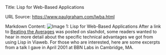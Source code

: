 Title: Lisp for Web-Based Applications

URL Source: https://www.paulgraham.com/lwba.html

Markdown Content:
![Image 1: Lisp for Web-Based Applications](https://s.turbifycdn.com/aah/paulgraham/lisp-for-web-based-applications-2.gif)
After a link to [Beating the Averages](https://www.paulgraham.com/avg.html) was posted on slashdot, some readers wanted to hear in more detail about the specific technical advantages we got from using Lisp in Viaweb. For those who are interested, here are some excerpts from a talk I gave in April 2001 at BBN Labs in Cambridge, MA.

